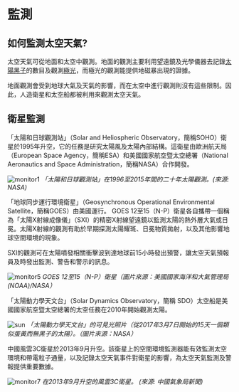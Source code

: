 # 監測

## 如何監測太空天氣?

太空天氣可從地面和太空中觀測。地面的觀測主要利用望遠鏡及光學儀器去記錄[太陽黑子](#/zh/section/phenomena/sunspots)的數目及觀測[極光](#/zh/section/phenomena/aurora)，而極光的觀測能提供地磁暴出現的證據。

地面觀測會受到地球大氣及天氣的影響，而在太空中進行觀測則沒有這些限制。因此，人造衛星和太空船都被利用來觀測太空天氣。



## 衛星監測

「太陽和日球觀測站」（Solar and Heliospheric Observatory，簡稱SOHO）衛星於1995年升空，它的任務是研究太陽風及太陽內部結構。這衛星由歐洲航天局（European Space Agency，簡稱ESA）和美國國家航空暨太空總署（National Aeronautics and Space Administration，簡稱NASA）合作開發。 

![monitor1](./static/monitor1.png)
*「太陽和日球觀測站」在1996至2015年間的二十年太陽觀測。(來源: NASA)*

「地球同步運行環境衛星」（Geosynchronous Operational Environmental Satellite，簡稱GOES）由美國運行。 GOES 12至15（N-P）衛星各自攜帶一個稱為「太陽X射線成像儀」（SXI）的精密X射線望遠鏡以監測太陽的熱外層大氣或日冕。太陽X射線的觀測有助於早期探測太陽耀斑、日冕物質拋射，以及其他影響地球空間環境的現象。

SXI的觀測可在太陽噴發相關衝擊波到達地球前15小時發出預警，讓太空天氣預報員及時發出監測、警告和警示的訊息。

![monitor5](./static/monitor5.png)
*GOES 12至15（N-P）衛星（圖片來源：美國國家海洋和大氣管理局(NOAA)/NASA）*

「太陽動力學天文台」（Solar Dynamics Observatory，簡稱 SDO）太空船是美國國家航空暨太空總署的太空任務在2010年開始觀測太陽。

![sun](./static/monitor6.png)
*「太陽動力學天文台」的可見光照片（從2017年3月7日開始的15天一個類似蛋黃而無黑子的太陽）。（圖片來源：NASA）*

中國風雲3C衛星於2013年9月升空。該衛星上的空間環境監測器能有效監測太空環境和帶電粒子通量，以及記錄太空天氣事件對衛星的影響，為太空天氣監測及警報提供重要數據。

![monitor7](./static/monitor7.jpg)
*在2013年9月升空的風雲3C衛星。 (來源: 中國氣象局新聞)*
